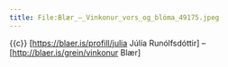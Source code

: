 ```yaml
---
title: File:Blær_–_Vinkonur_vors_og_blóma_49175.jpeg
---
```


{{c}} [https://blaer.is/profill/julia Júlía Runólfsdóttir] – [http://blaer.is/grein/vinkonur Blær]
